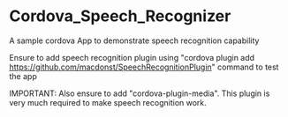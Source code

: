 # Cordova_Speech_Recognizer

A sample cordova App to demonstrate speech recognition capability

Ensure to add speech recognition plugin using "cordova plugin add https://github.com/macdonst/SpeechRecognitionPlugin" command to test the app

IMPORTANT: Also ensure to add "cordova-plugin-media". This plugin is very much required to make speech recognition work.

